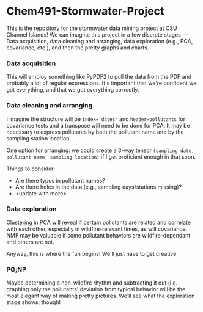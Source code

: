 # Chem491-Stormwater-Project
This is the repository for the stormwater data mining project at CSU Channel Islands! We can imagine this project in a few discrete stages &mdash; Data acquisition, data cleaning and arranging, data exploration (e.g., PCA, covariance, etc.), and then the pretty graphs and charts.

### Data acquisition
This will employ something like PyPDF2 to pull the data from the PDF and probably a lot of regular expressions. It's important that we're confident we got everything, and that we got everything correctly.

### Data cleaning and arranging
I imagine the structure will be ```index='dates'``` and ```header=pollutants``` for covariance tests and a transpose will need to be done for PCA. It may be necessary to express pollutants by both the pollutant name and by the sampling station location.

One option for arranging: we could create a 3-way tensor ```(sampling date, pollutant name, sampling location)``` if I get proficient enough in that soon.

Things to consider:
- Are there typos in pollutant names?
- Are there holes in the data (e.g., sampling days/stations missing)?
- \<update with more\>

### Data exploration
Clustering in PCA will reveal if certain pollutants are related and correlate with each other, especially in wildfire-relevant times, as will covariance. NMF may be valuable if some pollutant behaviors are wildfire-dependant and others are not.

Anyway, this is where the fun begins! We'll just have to get creative.

### PG;NP
Maybe determining a non-wildfire rhythm and subtracting it out (i.e. graphing only the pollutants' deviation from typical behavior will be the most elegant way of making pretty pictures. We'll see what the exploration stage shows, though!
